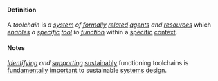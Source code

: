 #### Definition

A *toolchain* is *a [system](https://github.com/gcassel/Modular-Organizing-Terminology/blob/master/terms/system.md) of [formally](https://github.com/gcassel/Modular-Organizing-Terminology/blob/master/terms/form.md) [related](https://github.com/gcassel/Modular-Organizing-Terminology/blob/master/terms/relate.md) [agents](https://github.com/gcassel/Modular-Organizing-Terminology/blob/master/terms/agent.md) and [resources](https://github.com/gcassel/Modular-Organizing-Terminology/blob/master/terms/resource.md)* which *[enables](https://github.com/gcassel/Modular-Organizing-Terminology/blob/master/terms/ability.md) a [specific](https://github.com/gcassel/Modular-Organizing-Terminology/blob/master/terms/specific.md) [tool](https://github.com/gcassel/Modular-Organizing-Terminology/blob/master/terms/tool.md) to [function](https://github.com/gcassel/Modular-Organizing-Terminology/blob/master/terms/function.md)* within a [specific](https://github.com/gcassel/Modular-Organizing-Terminology/blob/master/terms/specific.md) [context](https://github.com/gcassel/Modular-Organizing-Terminology/blob/master/terms/context.md).  

#### Notes

*[Identifying](https://github.com/gcassel/Modular-Organizing-Terminology/blob/master/terms/identify.md) and [supporting](https://github.com/gcassel/Modular-Organizing-Terminology/blob/master/terms/support.md)* [sustainably](https://github.com/gcassel/Modular-Organizing-Terminology/blob/master/terms/sustain.md) functioning toolchains is [fundamentally](https://github.com/gcassel/Modular-Organizing-Terminology/blob/master/terms/base.md) [important](https://github.com/gcassel/Modular-Organizing-Terminology/blob/master/terms/importance.md) to sustainable [systems](https://github.com/gcassel/Modular-Organizing-Terminology/blob/master/terms/system.md) [design](https://github.com/gcassel/Modular-Organizing-Terminology/blob/master/terms/design.md).

